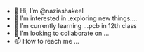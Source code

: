 - 👋 Hi, I’m @naziashakeel
- 👀 I’m interested in .exploring new things....
- 🌱 I’m currently learning ...pcb in 12th class
- 💞️ I’m looking to collaborate on ...
- 📫 How to reach me ...

<!---
naziashakeel/naziashakeel is a ✨ special ✨ repository because its `README.md` (this file) appears on your GitHub profile.
You can click the Preview link to take a look at your changes.
--->
